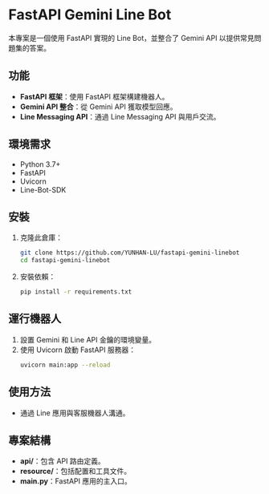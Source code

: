 # FastAPI Gemini Line Bot

本專案是一個使用 FastAPI 實現的 Line Bot，並整合了 Gemini API 以提供常見問題集的答案。

## 功能

- **FastAPI 框架**：使用 FastAPI 框架構建機器人。
- **Gemini API 整合**：從 Gemini API 獲取模型回應。
- **Line Messaging API**：通過 Line Messaging API 與用戶交流。

## 環境需求

- Python 3.7+
- FastAPI
- Uvicorn
- Line-Bot-SDK

## 安裝

1. 克隆此倉庫：
    ```sh
    git clone https://github.com/YUNHAN-LU/fastapi-gemini-linebot
    cd fastapi-gemini-linebot
    ```

2. 安裝依賴：
    ```sh
    pip install -r requirements.txt
    ```

## 運行機器人

1. 設置 Gemini 和 Line API 金鑰的環境變量。
2. 使用 Uvicorn 啟動 FastAPI 服務器：
    ```sh
    uvicorn main:app --reload
    ```

## 使用方法

- 通過 Line 應用與客服機器人溝通。

## 專案結構

- **api/**：包含 API 路由定義。
- **resource/**：包括配置和工具文件。
- **main.py**：FastAPI 應用的主入口。

